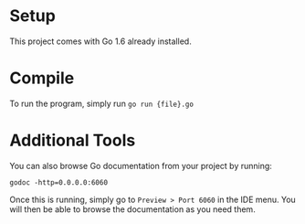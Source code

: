 # Setup

This project comes with Go 1.6 already installed.

# Compile

To run the program, simply run `go run {file}.go`

# Additional Tools

You can also browse Go documentation from your project by running:

`godoc -http=0.0.0.0:6060`

Once this is running, simply go to `Preview > Port 6060` in the IDE menu.
You will then be able to browse the documentation as you need them.
